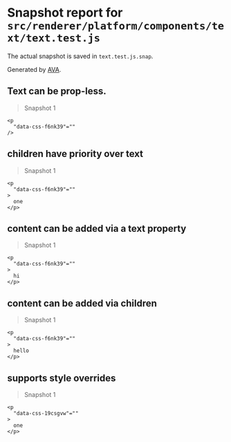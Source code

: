 # Snapshot report for `src/renderer/platform/components/text/text.test.js`

The actual snapshot is saved in `text.test.js.snap`.

Generated by [AVA](https://ava.li).

## Text can be prop-less.

> Snapshot 1

    <p
      "data-css-f6nk39"=""
    />

## children have priority over text

> Snapshot 1

    <p
      "data-css-f6nk39"=""
    >
      one
    </p>

## content can be added via a text property

> Snapshot 1

    <p
      "data-css-f6nk39"=""
    >
      hi
    </p>

## content can be added via children

> Snapshot 1

    <p
      "data-css-f6nk39"=""
    >
      hello
    </p>

## supports style overrides

> Snapshot 1

    <p
      "data-css-19csgvw"=""
    >
      one
    </p>
